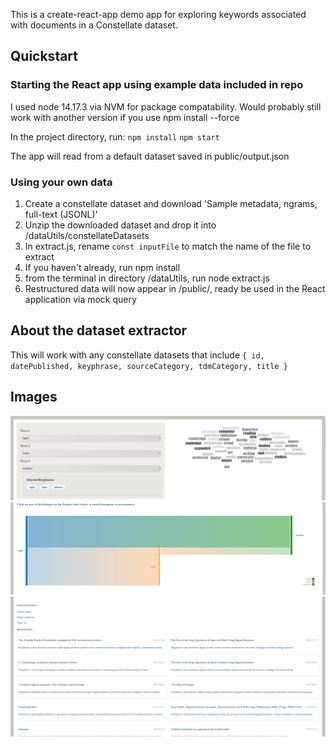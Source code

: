 This is a create-react-app demo app for exploring keywords associated with documents in a Constellate dataset.

## Quickstart

### Starting the React app using example data included in repo
I used node 14.17.3 via NVM for package compatability. Would probably still work with another version if you use npm install --force

In the project directory, run:
`npm install`
`npm start`

The app will read from a default dataset saved in public/output.json

### Using your own data

1. Create a constellate dataset and download 'Sample metadata, ngrams, full-text (JSONL)'
2. Unzip the downloaded dataset and drop it into /dataUtils/constellateDatasets
3. In extract.js, rename `const inputFile` to match the name of the file to extract
4. If you haven't already, run npm install
5. from the terminal in directory /dataUtils, run node extract.js
6. Restructured data will now appear in /public/, ready be used in the React application via mock query

## About the dataset extractor
This will work with any constellate datasets that include `{ id, datePublished, keyphrase, sourceCategory, tdmCategory, title }`

## Images
![image](ex1.PNG)
![image](ex2.PNG)
![image](ex3.PNG)

